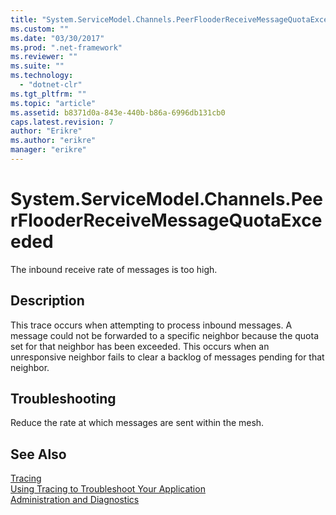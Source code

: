 ```yaml
---
title: "System.ServiceModel.Channels.PeerFlooderReceiveMessageQuotaExceeded | Microsoft Docs"
ms.custom: ""
ms.date: "03/30/2017"
ms.prod: ".net-framework"
ms.reviewer: ""
ms.suite: ""
ms.technology: 
  - "dotnet-clr"
ms.tgt_pltfrm: ""
ms.topic: "article"
ms.assetid: b8371d0a-843e-440b-b86a-6996db131cb0
caps.latest.revision: 7
author: "Erikre"
ms.author: "erikre"
manager: "erikre"
---
```

# System.ServiceModel.Channels.PeerFlooderReceiveMessageQuotaExceeded
The inbound receive rate of messages is too high.  
  
## Description  
 This trace occurs when attempting to process inbound messages. A message could not be forwarded to a specific neighbor because the quota set for that neighbor has been exceeded. This occurs when an unresponsive neighbor fails to clear a backlog of messages pending for that neighbor.  
  
## Troubleshooting  
 Reduce the rate at which messages are sent within the mesh.  
  
## See Also  
 [Tracing](../../../../../docs/framework/wcf/diagnostics/tracing/index.md)   
 [Using Tracing to Troubleshoot Your Application](../../../../../docs/framework/wcf/diagnostics/tracing/using-tracing-to-troubleshoot-your-application.md)   
 [Administration and Diagnostics](../../../../../docs/framework/wcf/diagnostics/index.md)